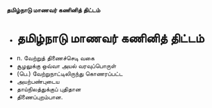 **தமிழ்நாடு மாணவர் கணினித் திட்டம்**
- # தமிழ்நாடு மாணவர் கணினித் திட்டம்
- n. வேற்றுத் திணைச்செடி வகை
- சூழலுக்கு ஒவ்வா அயல் வரவுப்பொருள்
- (பெ.) வேற்றுநாட்டிலிருந்து கொணரப்பட்ட
- அயற்பண்புடைய
- தாய்நிலத்துக்குப் புதிதான
- திணைப்புறம்பான.

